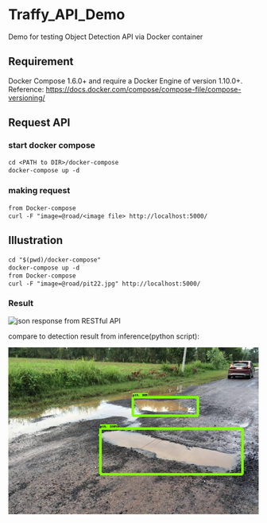 # Traffy_API_Demo
Demo for testing Object Detection API via Docker container

## Requirement
Docker Compose 1.6.0+ and require a Docker Engine of version 1.10.0+.
Reference: https://docs.docker.com/compose/compose-file/compose-versioning/

## Request API

### start docker compose
```
cd <PATH to DIR>/docker-compose
docker-compose up -d
```

### making request
```
from Docker-compose
curl -F "image=@road/<image file> http://localhost:5000/
```

## Illustration
```
cd "$(pwd)/docker-compose"
docker-compose up -d
from Docker-compose
curl -F "image=@road/pit22.jpg" http://localhost:5000/
```
### Result
![json response from RESTful API](<img width="741" alt="Screen Shot 2562-09-09 at 11 08 03" src="https://user-images.githubusercontent.com/52415315/64502947-17d17680-d2f3-11e9-8479-339aa996a8eb.png">)

compare to detection result from inference(python script):

![output image from inference](/docker-compose/Test_Result/pit22.jpg)

